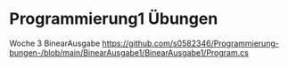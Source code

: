 <!doctype html>
# Programmierung1 Übungen



Woche 3 
BinearAusgabe
https://github.com/s0582346/Programmierung-bungen-/blob/main/BinearAusgabe1/BinearAusgabe1/Program.cs
